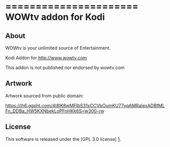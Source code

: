======================
WOWtv addon for Kodi
======================

About
-----
WOWtv is your unlimited source of Entertainment.

Kodi Addon for http://www.wowtv.com

This addon is not published nor endorsed by wowtv.com


Artwork
---------------------
Artwork sourced from public domain:

https://lh6.ggpht.com/4l8lK8wMFIbS31xCCVbOumKU77yqAMRaIexADBfMLFn_DDBa_HW5KXNbekLoPFnHKk6S=w300-rw


License
-------
This software is released under the [GPL 3.0 license] [1].

[1]: http://www.gnu.org/licenses/gpl-3.0.html